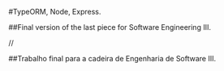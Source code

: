 #TypeORM, Node, Express.

##Final version of the last piece for Software Engineering III.

//

##Trabalho final para a cadeira de Engenharia de Software III.
